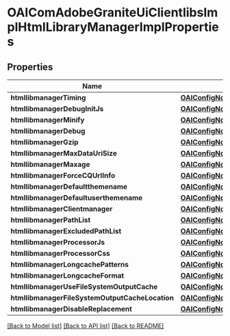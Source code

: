 # OAIComAdobeGraniteUiClientlibsImplHtmlLibraryManagerImplProperties

## Properties
Name | Type | Description | Notes
------------ | ------------- | ------------- | -------------
**htmllibmanagerTiming** | [**OAIConfigNodePropertyBoolean***](OAIConfigNodePropertyBoolean.md) |  | [optional] 
**htmllibmanagerDebugInitJs** | [**OAIConfigNodePropertyString***](OAIConfigNodePropertyString.md) |  | [optional] 
**htmllibmanagerMinify** | [**OAIConfigNodePropertyBoolean***](OAIConfigNodePropertyBoolean.md) |  | [optional] 
**htmllibmanagerDebug** | [**OAIConfigNodePropertyBoolean***](OAIConfigNodePropertyBoolean.md) |  | [optional] 
**htmllibmanagerGzip** | [**OAIConfigNodePropertyBoolean***](OAIConfigNodePropertyBoolean.md) |  | [optional] 
**htmllibmanagerMaxDataUriSize** | [**OAIConfigNodePropertyInteger***](OAIConfigNodePropertyInteger.md) |  | [optional] 
**htmllibmanagerMaxage** | [**OAIConfigNodePropertyInteger***](OAIConfigNodePropertyInteger.md) |  | [optional] 
**htmllibmanagerForceCQUrlInfo** | [**OAIConfigNodePropertyBoolean***](OAIConfigNodePropertyBoolean.md) |  | [optional] 
**htmllibmanagerDefaultthemename** | [**OAIConfigNodePropertyString***](OAIConfigNodePropertyString.md) |  | [optional] 
**htmllibmanagerDefaultuserthemename** | [**OAIConfigNodePropertyString***](OAIConfigNodePropertyString.md) |  | [optional] 
**htmllibmanagerClientmanager** | [**OAIConfigNodePropertyString***](OAIConfigNodePropertyString.md) |  | [optional] 
**htmllibmanagerPathList** | [**OAIConfigNodePropertyArray***](OAIConfigNodePropertyArray.md) |  | [optional] 
**htmllibmanagerExcludedPathList** | [**OAIConfigNodePropertyArray***](OAIConfigNodePropertyArray.md) |  | [optional] 
**htmllibmanagerProcessorJs** | [**OAIConfigNodePropertyArray***](OAIConfigNodePropertyArray.md) |  | [optional] 
**htmllibmanagerProcessorCss** | [**OAIConfigNodePropertyArray***](OAIConfigNodePropertyArray.md) |  | [optional] 
**htmllibmanagerLongcachePatterns** | [**OAIConfigNodePropertyArray***](OAIConfigNodePropertyArray.md) |  | [optional] 
**htmllibmanagerLongcacheFormat** | [**OAIConfigNodePropertyString***](OAIConfigNodePropertyString.md) |  | [optional] 
**htmllibmanagerUseFileSystemOutputCache** | [**OAIConfigNodePropertyBoolean***](OAIConfigNodePropertyBoolean.md) |  | [optional] 
**htmllibmanagerFileSystemOutputCacheLocation** | [**OAIConfigNodePropertyString***](OAIConfigNodePropertyString.md) |  | [optional] 
**htmllibmanagerDisableReplacement** | [**OAIConfigNodePropertyArray***](OAIConfigNodePropertyArray.md) |  | [optional] 

[[Back to Model list]](../README.md#documentation-for-models) [[Back to API list]](../README.md#documentation-for-api-endpoints) [[Back to README]](../README.md)


